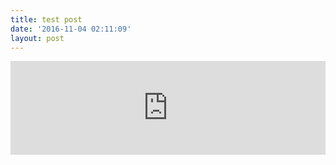 ```yaml
---
title: test post
date: '2016-11-04 02:11:09'
layout: post
---
```

<iframe width="100%" height="auto" src="https://www.youtube.com/embed/tFd3XAgEus4" frameborder="0" allowfullscreen=""></iframe>